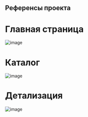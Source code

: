 ## Референсы проекта

# Главная страница
![image](https://github.com/user-attachments/assets/2c576d61-d4ed-4043-a965-8d22d2857b27)

# Каталог 
![image](https://github.com/user-attachments/assets/c32dd489-c615-4bb7-b1ef-b07d98fd7484)

# Детализация
![image](https://github.com/user-attachments/assets/c1f1cc46-4ccc-4903-994e-c28c57089510)

